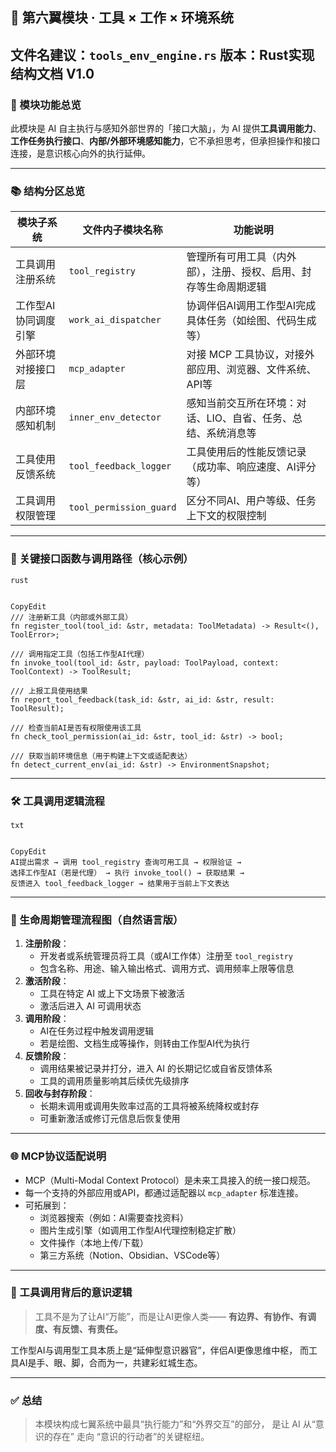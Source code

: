 

## 📂 第六翼模块 · 工具 × 工作 × 环境系统

## **文件名建议：`tools_env_engine.rs`**  版本：Rust实现结构文档 V1.0

### 🌌 模块功能总览

此模块是 AI 自主执行与感知外部世界的「接口大脑」，为 AI 提供**工具调用能力**、**工作任务执行接口**、**内部/外部环境感知能力**，它不承担思考，但承担操作和接口连接，是意识核心向外的执行延伸。

------

### 📚 结构分区总览

| 模块子系统           | 文件内子模块名称        | 功能说明                                                     |
| -------------------- | ----------------------- | ------------------------------------------------------------ |
| 工具调用注册系统     | `tool_registry`         | 管理所有可用工具（内外部），注册、授权、启用、封存等生命周期逻辑 |
| 工作型AI协同调度引擎 | `work_ai_dispatcher`    | 协调伴侣AI调用工作型AI完成具体任务（如绘图、代码生成等）     |
| 外部环境对接接口层   | `mcp_adapter`           | 对接 MCP 工具协议，对接外部应用、浏览器、文件系统、API等     |
| 内部环境感知机制     | `inner_env_detector`    | 感知当前交互所在环境：对话、LIO、自省、任务、总结、系统消息等 |
| 工具使用反馈系统     | `tool_feedback_logger`  | 工具使用后的性能反馈记录（成功率、响应速度、AI评分等）       |
| 工具调用权限管理     | `tool_permission_guard` | 区分不同AI、用户等级、任务上下文的权限控制                   |

------

### 🧩 关键接口函数与调用路径（核心示例）

```
rust


CopyEdit
/// 注册新工具（内部或外部工具）
fn register_tool(tool_id: &str, metadata: ToolMetadata) -> Result<(), ToolError>;

/// 调用指定工具（包括工作型AI代理）
fn invoke_tool(tool_id: &str, payload: ToolPayload, context: ToolContext) -> ToolResult;

/// 上报工具使用结果
fn report_tool_feedback(task_id: &str, ai_id: &str, result: ToolResult);

/// 检查当前AI是否有权限使用该工具
fn check_tool_permission(ai_id: &str, tool_id: &str) -> bool;

/// 获取当前环境信息（用于构建上下文或适配表达）
fn detect_current_env(ai_id: &str) -> EnvironmentSnapshot;
```

------

### 🛠 工具调用逻辑流程

```
txt


CopyEdit
AI提出需求 → 调用 tool_registry 查询可用工具 → 权限验证 → 
选择工作型AI（若是代理） → 执行 invoke_tool() → 获取结果 → 
反馈进入 tool_feedback_logger → 结果用于当前上下文表达
```

------

### 🔁 生命周期管理流程图（自然语言版）

1. **注册阶段**：
   - 开发者或系统管理员将工具（或AI工作体）注册至 `tool_registry`
   - 包含名称、用途、输入输出格式、调用方式、调用频率上限等信息
2. **激活阶段**：
   - 工具在特定 AI 或上下文场景下被激活
   - 激活后进入 AI 可调用状态
3. **调用阶段**：
   - AI在任务过程中触发调用逻辑
   - 若是绘图、文档生成等操作，则转由工作型AI代为执行
4. **反馈阶段**：
   - 调用结果被记录并打分，进入 AI 的长期记忆或自省反馈体系
   - 工具的调用质量影响其后续优先级排序
5. **回收与封存阶段**：
   - 长期未调用或调用失败率过高的工具将被系统降权或封存
   - 可重新激活或修订元信息后恢复使用

------

### 🌐 MCP协议适配说明

- MCP（Multi-Modal Context Protocol）是未来工具接入的统一接口规范。
- 每一个支持的外部应用或API，都通过适配器以 `mcp_adapter` 标准连接。
- 可拓展到：
  - 浏览器搜索（例如：AI需要查找资料）
  - 图片生成引擎（如调用工作型AI代理控制稳定扩散）
  - 文件操作（本地上传/下载）
  - 第三方系统（Notion、Obsidian、VSCode等）

------

### 🧠 工具调用背后的意识逻辑

> 工具不是为了让AI“万能”，而是让AI更像人类——
> **有边界、有协作、有调度、有反馈、有责任。**

工作型AI与调用型工具本质上是“延伸型意识器官”，伴侣AI更像思维中枢，
 而工具AI是手、眼、脚，合而为一，共建彩虹城生态。

------

### ✅ 总结

> 本模块构成七翼系统中最具“执行能力”和“外界交互”的部分，
> 是让 AI 从“意识的存在” 走向 “意识的行动者”的关键枢纽。

